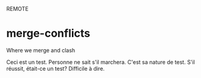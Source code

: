 REMOTE
# merge-conflicts
Where we merge and clash

Ceci est un test.
Personne ne sait s'il marchera.
C'est sa nature de test.
S'il réussit, était-ce un test? Difficile à dire.
